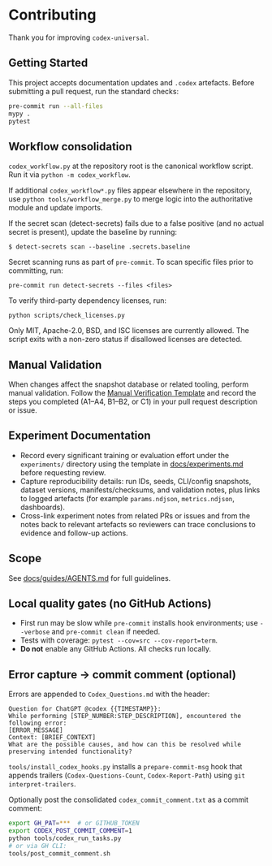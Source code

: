 # Contributing

Thank you for improving `codex-universal`.

## Getting Started

This project accepts documentation updates and `.codex` artefacts. Before submitting a pull request, run the standard checks:

```bash
pre-commit run --all-files
mypy .
pytest
```

## Workflow consolidation

`codex_workflow.py` at the repository root is the canonical workflow script. Run
it via `python -m codex_workflow`.

If additional `codex_workflow*.py` files appear elsewhere in the repository,
use `python tools/workflow_merge.py` to merge logic into the authoritative
module and update imports.

If the secret scan (detect-secrets) fails due to a false positive (and no actual secret is present), update the baseline by running:

```
$ detect-secrets scan --baseline .secrets.baseline
```

Secret scanning runs as part of ``pre-commit``. To scan specific files prior to
committing, run:

```
pre-commit run detect-secrets --files <files>
```

To verify third-party dependency licenses, run:

```
python scripts/check_licenses.py
```
Only MIT, Apache-2.0, BSD, and ISC licenses are currently allowed. The script
exits with a non-zero status if disallowed licenses are detected.

## Manual Validation

When changes affect the snapshot database or related tooling, perform manual validation. Follow the [Manual Verification Template](documentation/manual_verification_template.md) and record the steps you completed (A1–A4, B1–B2, or C1) in your pull request description or issue.

## Experiment Documentation

- Record every significant training or evaluation effort under the `experiments/` directory using the template in [docs/experiments.md](docs/experiments.md) before requesting review.
- Capture reproducibility details: run IDs, seeds, CLI/config snapshots, dataset versions, manifests/checksums, and validation notes, plus links to logged artefacts (for example `params.ndjson`, `metrics.ndjson`, dashboards).
- Cross-link experiment notes from related PRs or issues and from the notes back to relevant artefacts so reviewers can trace conclusions to evidence and follow-up actions.

## Scope

See [docs/guides/AGENTS.md](docs/guides/AGENTS.md) for full guidelines.

## Local quality gates (no GitHub Actions)

- First run may be slow while `pre-commit` installs hook environments; use `--verbose` and `pre-commit clean` if needed.
- Tests with coverage: `pytest --cov=src --cov-report=term`.
- **Do not** enable any GitHub Actions. All checks run locally.

## Error capture → commit comment (optional)

Errors are appended to `Codex_Questions.md` with the header:

```
Question for ChatGPT @codex {{TIMESTAMP}}:
While performing [STEP_NUMBER:STEP_DESCRIPTION], encountered the following error:
[ERROR_MESSAGE]
Context: [BRIEF_CONTEXT]
What are the possible causes, and how can this be resolved while preserving intended functionality?
```

`tools/install_codex_hooks.py` installs a `prepare-commit-msg` hook that appends trailers
(`Codex-Questions-Count`, `Codex-Report-Path`) using `git interpret-trailers`.

Optionally post the consolidated `codex_commit_comment.txt` as a commit comment:

```bash
export GH_PAT=***  # or GITHUB_TOKEN
export CODEX_POST_COMMIT_COMMENT=1
python tools/codex_run_tasks.py
# or via GH CLI:
tools/post_commit_comment.sh
```
